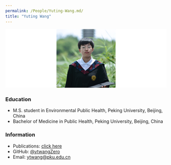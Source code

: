 ```yaml
---
permalink: /People/Yuting-Wang.md/
title: "Yuting Wang"
---
```


![](../_pages/wyt.png)

### Education

* M.S. student in Environmental Public Health, Peking University, Beijing, China
* Bachelor of Medicine in Public Health, Peking University, Beijing, China

### Information

* Publications: <a href="https://www.researchgate.net/profile/Yuting-Wang-112">click here</a>
* GitHub: <a href="https://github.com/ytwangZero">@ytwangZero</a>
* Email: <ytwang@pku.edu.cn>

